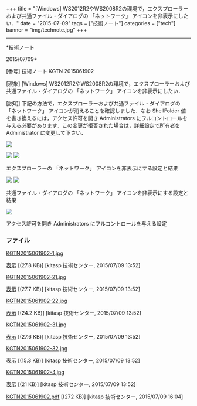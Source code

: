 ﻿+++
title = "[Windows] WS2012R2やWS2008R2の環境で，エクスプローラーおよび共通ファイル・ダイアログの 「ネットワーク」 アイコンを非表示にしたい．"
date = "2015-07-09"
tags = ["技術ノート"]
categories = ["tech"]
banner = "img/technote.jpg"
+++

-----------------------------------------------------------------------------------------------------------------------------

*技術ノート

2015/07/09*


[番号]
技術ノート KGTN 2015061902

[現象]
[Windows]
WS2012R2やWS2008R2の環境で，エクスプローラーおよび共通ファイル・ダイアログの
「ネットワーク」 アイコンを非表示にしたい．

[説明]
下記の方法で，エクスプローラーおよび共通ファイル・ダイアログの
「ネットワーク」 アイコンが消えることを確認しました．なお ShellFolder
値を書き換えるには，アクセス許可を開き Administrators
にフルコントロールを与える必要があります．この変更が拒否された場合は，詳細設定で所有者を
Administrator に変更して下さい．

![](http://techreport.kitasp.net/attachments/download/2125/KGTN2015061902-1.jpg)

![](http://techreport.kitasp.net/attachments/download/2126/KGTN2015061902-21.jpg)
![](http://techreport.kitasp.net/attachments/download/2127/KGTN2015061902-22.jpg)

エクスプローラーの 「ネットワーク」 アイコンを非表示にする設定と結果

![](http://techreport.kitasp.net/attachments/download/2128/KGTN2015061902-31.jpg)
![](http://techreport.kitasp.net/attachments/download/2129/KGTN2015061902-32.jpg)

共通ファイル・ダイアログの 「ネットワーク」
アイコンを非表示にする設定と結果

![](http://techreport.kitasp.net/attachments/download/2130/KGTN2015061902-4.jpg)

アクセス許可を開き Administrators にフルコントロールを与える設定


### ファイル

 
 


[KGTN2015061902-1.jpg](http://techreport.kitasp.net/attachments/download/2125/KGTN2015061902-1.jpg)

[表示](http://techreport.kitasp.net/attachments/2125/KGTN2015061902-1.jpg "表示")
 [(27.8 KB)] [kitasp 技術センター, 2015/07/09
13:52]

[KGTN2015061902-21.jpg](http://techreport.kitasp.net/attachments/download/2126/KGTN2015061902-21.jpg)

[表示](http://techreport.kitasp.net/attachments/2126/KGTN2015061902-21.jpg "表示")
 [(27.7 KB)] [kitasp 技術センター, 2015/07/09
13:52]

[KGTN2015061902-22.jpg](http://techreport.kitasp.net/attachments/download/2127/KGTN2015061902-22.jpg)

[表示](http://techreport.kitasp.net/attachments/2127/KGTN2015061902-22.jpg "表示")
 [(24.2 KB)] [kitasp 技術センター, 2015/07/09
13:52]

[KGTN2015061902-31.jpg](http://techreport.kitasp.net/attachments/download/2128/KGTN2015061902-31.jpg)

[表示](http://techreport.kitasp.net/attachments/2128/KGTN2015061902-31.jpg "表示")
 [(27.6 KB)] [kitasp 技術センター, 2015/07/09
13:52]

[KGTN2015061902-32.jpg](http://techreport.kitasp.net/attachments/download/2129/KGTN2015061902-32.jpg)

[表示](http://techreport.kitasp.net/attachments/2129/KGTN2015061902-32.jpg "表示")
 [(15.3 KB)] [kitasp 技術センター, 2015/07/09
13:52]

[KGTN2015061902-4.jpg](http://techreport.kitasp.net/attachments/download/2130/KGTN2015061902-4.jpg)

[表示](http://techreport.kitasp.net/attachments/2130/KGTN2015061902-4.jpg "表示")
 [(21 KB)] [kitasp 技術センター, 2015/07/09
13:52]

[KGTN2015061902.pdf](http://techreport.kitasp.net/attachments/download/2143/KGTN2015061902.pdf)
 [(272 KB)] [kitasp 技術センター, 2015/07/09
16:04]


 


 


